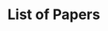 # List of Papers

<div id="vueapp" style="display:none">
  <v-app>
    <v-toolbar dense dark color="blue darken-2">
      <v-toolbar-side-icon disabled></v-toolbar-side-icon>
      <span v-text="toolbarStatus"></span>
      <v-spacer></v-spacer>
      <v-btn icon :href="items_url">
        <v-icon>file_download</v-icon>
      </v-btn>
      <v-btn icon :href="items_edit_url">
        <v-icon>edit</v-icon>
      </v-btn>
    </v-toolbar>
    <v-container fluid grid-list-lg v-if="isLoaded" class="animated fadeInDownShort go">
      <v-layout row wrap>
        <v-flex xs12 v-for="(item, index) in items" :key="index">
          <v-card>
            <v-card-title primary-title class="title">
              {{ item.title }}
            </v-card-title>
            <v-card-text class="teal--text comma-list">
              <span v-for="(author, author_idx) in ensureArray(item.authors)">{{author}}</span>
            </v-card-text>
            <v-card-text class="grey--text">
              {{ item.note }}
              <div v-if="item.event">
                {{ eventData(item) }}
              </div>
            </v-card-text>
            <v-card-actions>
              <v-chip outline color="grey">{{ item.date }}</v-chip>
              <v-spacer></v-spacer>
              <v-btn icon v-if="item.link" :href="item.link">
                <v-icon color="blue darken-2">open_in_new</v-icon>
              </v-btn>
              <v-btn icon v-if="item.pdf" :href="item.pdf">
                <v-icon color="blue darken-2">insert_drive_file</v-icon>
              </v-btn>
              <v-btn icon v-if="item.event && item.event.url" :href="item.event.url">
                <v-icon color="blue darken-2">open_in_browser</v-icon>
              </v-btn>
            </v-card-actions>
          </v-card>
        </v-flex>
      </v-layout>
    </v-container>
  </v-app>
</div>

<div>
<link href="https://unpkg.com/vuetify/dist/vuetify.min.css" rel="stylesheet"></link>
<style>
th a * { float:right; color: white }
.md-header a, .md-tabs a {color: white}
html { font-size: 62.5%; } /* mkdocs vs vuetify fix */
.comma-list > span:not(:last-child):after {
  content: ", ";
}
</style>
<script src="https://unpkg.com/vue/dist/vue.js"></script>
<script src="https://unpkg.com/vuetify/dist/vuetify.js"></script>
<script src="../lib.js"></script>
<script>
const vueapp = new Vue({
  el: '#vueapp',
  data: {
    items: null,
    items_url: 'http://biggis-project.eu/data/papers.json',
    items_edit_url: 'https://github.com/biggis-project/biggis-project.github.io/blob/master/data/papers.json'
  },
  computed:{
    isLoaded() {
      return Array.isArray(this.items);
    },
    toolbarStatus() {
      return this.isLoaded ? '' : 'Loading ...';
    }
  },
  methods: {
    async loadItems() {
      const json = await fetch(this.items_url).then(function(resp) { return resp.json()} );
      this.items = json.sort(sortByDate);
    },
    ensureArray(x) {
      return Array.isArray(x) ? x : [x]
    },
    eventData(item) {
      return [
        item.event.title,
        item.event.place,
        item.event.info
      ].filter(x => x).join(", ")
    }
  }
});
vueapp.loadItems() // async load
vueapp.$el.style.display = 'block' // hack because html shows before vue init
</script>
</div>